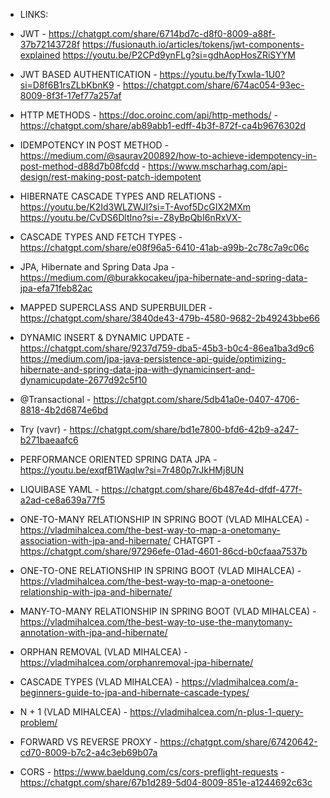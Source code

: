 - LINKS:

- JWT - https://chatgpt.com/share/6714bd7c-d8f0-8009-a88f-37b72143728f
        https://fusionauth.io/articles/tokens/jwt-components-explained
        https://youtu.be/P2CPd9ynFLg?si=gdhAopHosZRiSYYM

- JWT BASED AUTHENTICATION - https://youtu.be/fyTxwIa-1U0?si=D8f6B1rsZLbKbnK9
                           - https://chatgpt.com/share/674ac054-93ec-8009-8f3f-17ef77a257af

- HTTP METHODS - https://doc.oroinc.com/api/http-methods/
               - https://chatgpt.com/share/ab89abb1-edff-4b3f-872f-ca4b9676302d 

- IDEMPOTENCY IN POST METHOD - https://medium.com/@saurav200892/how-to-achieve-idempotency-in-post-method-d88d7b08fcdd
                             - https://www.mscharhag.com/api-design/rest-making-post-patch-idempotent

- HIBERNATE CASCADE TYPES AND RELATIONS - https://youtu.be/K2Id3WLZWJI?si=T-Avof5DcGIX2MXm
                                          https://youtu.be/CvDS6DltIno?si=-Z8yBpQbI6nRxVX-

- CASCADE TYPES AND FETCH TYPES - https://chatgpt.com/share/e08f96a5-6410-41ab-a99b-2c78c7a9c06c

- JPA, Hibernate and Spring Data Jpa - https://medium.com/@burakkocakeu/jpa-hibernate-and-spring-data-jpa-efa71feb82ac

- MAPPED SUPERCLASS AND SUPERBUILDER - https://chatgpt.com/share/3840de43-479b-4580-9682-2b49243bbe66

- DYNAMIC INSERT & DYNAMIC UPDATE - https://chatgpt.com/share/9237d759-dba5-45b3-b0c4-86ea1ba3d9c6
                                    https://medium.com/jpa-java-persistence-api-guide/optimizing-hibernate-and-spring-data-jpa-with-dynamicinsert-and-dynamicupdate-2677d92c5f10

- @Transactional - https://chatgpt.com/share/5db41a0e-0407-4706-8818-4b2d6874e6bd

- Try (vavr) - https://chatgpt.com/share/bd1e7800-bfd6-42b9-a247-b271baeaafc6

- PERFORMANCE ORIENTED SPRING DATA JPA - https://youtu.be/exqfB1WaqIw?si=7r480p7rJkHMj8UN

- LIQUIBASE YAML - https://chatgpt.com/share/6b487e4d-dfdf-477f-a2ad-ce8a639a77f5

- ONE-TO-MANY RELATIONSHIP IN SPRING BOOT (VLAD MIHALCEA) - https://vladmihalcea.com/the-best-way-to-map-a-onetomany-association-with-jpa-and-hibernate/
                                                  CHATGPT - https://chatgpt.com/share/97296efe-01ad-4601-86cd-b0cfaaa7537b

- ONE-TO-ONE RELATIONSHIP IN SPRING BOOT (VLAD MIHALCEA) - https://vladmihalcea.com/the-best-way-to-map-a-onetoone-relationship-with-jpa-and-hibernate/

- MANY-TO-MANY RELATIONSHIP IN SPRING BOOT (VLAD MIHALCEA) - https://vladmihalcea.com/the-best-way-to-use-the-manytomany-annotation-with-jpa-and-hibernate/

- ORPHAN REMOVAL (VLAD MIHALCEA) - https://vladmihalcea.com/orphanremoval-jpa-hibernate/

- CASCADE TYPES (VLAD MIHALCEA) - https://vladmihalcea.com/a-beginners-guide-to-jpa-and-hibernate-cascade-types/

- N + 1 (VLAD MIHALCEA) - https://vladmihalcea.com/n-plus-1-query-problem/

- FORWARD VS REVERSE PROXY - https://chatgpt.com/share/67420642-cd70-8009-b7c2-a4c3eb69b07a


- CORS - https://www.baeldung.com/cs/cors-preflight-requests
       - https://chatgpt.com/share/67b1d289-5d04-8009-851e-a1244692c63c
